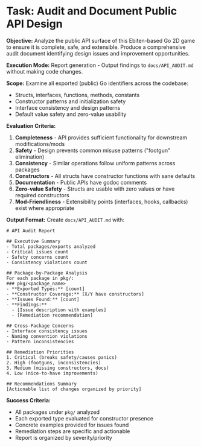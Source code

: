 # Task: Audit and Document Public API Design

**Objective:** Analyze the public API surface of this Ebiten-based Go 2D game to ensure it is complete, safe, and extensible. Produce a comprehensive audit document identifying design issues and improvement opportunities.

**Execution Mode:** Report generation - Output findings to `docs/API_AUDIT.md` without making code changes.

**Scope:**
Examine all exported (public) Go identifiers across the codebase:
- Structs, interfaces, functions, methods, constants
- Constructor patterns and initialization safety
- Interface consistency and design patterns
- Default value safety and zero-value usability

**Evaluation Criteria:**
1. **Completeness** - API provides sufficient functionality for downstream modifications/mods
2. **Safety** - Design prevents common misuse patterns ("footgun" elimination)
3. **Consistency** - Similar operations follow uniform patterns across packages
4. **Constructors** - All structs have constructor functions with sane defaults
5. **Documentation** - Public APIs have godoc comments
6. **Zero-value Safety** - Structs are usable with zero values or have required constructors
7. **Mod-Friendliness** - Extensibility points (interfaces, hooks, callbacks) exist where appropriate

**Output Format:**
Create `docs/API_AUDIT.md` with:
```
# API Audit Report

## Executive Summary
- Total packages/exports analyzed
- Critical issues count
- Safety concerns count
- Consistency violations count

## Package-by-Package Analysis
For each package in pkg/:
### pkg/<package_name>
- **Exported Types:** [count]
- **Constructor Coverage:** [X/Y have constructors]
- **Issues Found:** [count]
- **Findings:**
  - [Issue description with examples]
  - [Remediation recommendation]

## Cross-Package Concerns
- Interface consistency issues
- Naming convention violations
- Pattern inconsistencies

## Remediation Priorities
1. Critical (breaks safety/causes panics)
2. High (footguns, inconsistencies)
3. Medium (missing constructors, docs)
4. Low (nice-to-have improvements)

## Recommendations Summary
[Actionable list of changes organized by priority]
```

**Success Criteria:**
- All packages under `pkg/` analyzed
- Each exported type evaluated for constructor presence
- Concrete examples provided for issues found
- Remediation steps are specific and actionable
- Report is organized by severity/priority